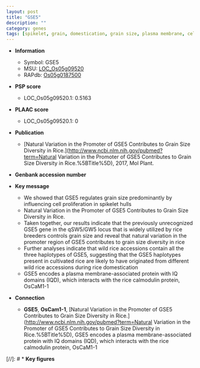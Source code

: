 ```yaml
---
layout: post
title: "GSE5"
description: ""
category: genes
tags: [spikelet, grain, domestication, grain size, plasma membrane, cell proliferation]
---
```


* **Information**  
    + Symbol: GSE5  
    + MSU: [LOC_Os05g09520](http://rice.plantbiology.msu.edu/cgi-bin/ORF_infopage.cgi?orf=LOC_Os05g09520)  
    + RAPdb: [Os05g0187500](http://rapdb.dna.affrc.go.jp/viewer/gbrowse_details/irgsp1?name=Os05g0187500)  

* **PSP score**  
    + LOC_Os05g09520.1: 0.5163 

* **PLAAC score**  
    + LOC_Os05g09520.1: 0 

* **Publication**  
    + [Natural Variation in the Promoter of GSE5 Contributes to Grain Size Diversity in Rice.](http://www.ncbi.nlm.nih.gov/pubmed?term=Natural Variation in the Promoter of GSE5 Contributes to Grain Size Diversity in Rice.%5BTitle%5D), 2017, Mol Plant.

* **Genbank accession number**  

* **Key message**  
    + We showed that GSE5 regulates grain size predominantly by influencing cell proliferation in spikelet hulls
    + Natural Variation in the Promoter of GSE5 Contributes to Grain Size Diversity in Rice.
    + Taken together, our results indicate that the previously unrecognized GSE5 gene in the qSW5/GW5 locus that is widely utilized by rice breeders controls grain size and reveal that natural variation in the promoter region of GSE5 contributes to grain size diversity in rice
    + Further analyses indicate that wild rice accessions contain all the three haplotypes of GSE5, suggesting that the GSE5 haplotypes present in cultivated rice are likely to have originated from different wild rice accessions during rice domestication
    + GSE5 encodes a plasma membrane-associated protein with IQ domains (IQD), which interacts with the rice calmodulin protein, OsCaM1-1

* **Connection**  
    + __GSE5__, __OsCam1-1__, [Natural Variation in the Promoter of GSE5 Contributes to Grain Size Diversity in Rice.](http://www.ncbi.nlm.nih.gov/pubmed?term=Natural Variation in the Promoter of GSE5 Contributes to Grain Size Diversity in Rice.%5BTitle%5D),  GSE5 encodes a plasma membrane-associated protein with IQ domains (IQD), which interacts with the rice calmodulin protein, OsCaM1-1

[//]: # * **Key figures**  


